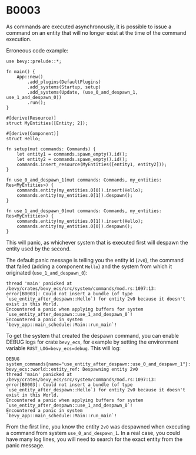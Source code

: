 # B0003

As commands are executed asynchronously, it is possible to issue a command on an entity that will no longer exist at the time of the command execution.

Erroneous code example:

```rust,should_panic
use bevy::prelude::*;

fn main() {
    App::new()
        .add_plugins(DefaultPlugins)
        .add_systems(Startup, setup)
        .add_systems(Update, (use_0_and_despawn_1, use_1_and_despawn_0))
        .run();
}

#[derive(Resource)]
struct MyEntities([Entity; 2]);

#[derive(Component)]
struct Hello;

fn setup(mut commands: Commands) {
    let entity1 = commands.spawn_empty().id();
    let entity2 = commands.spawn_empty().id();
    commands.insert_resource(MyEntities([entity1, entity2]));
}

fn use_0_and_despawn_1(mut commands: Commands, my_entities: Res<MyEntities>) {
    commands.entity(my_entities.0[0]).insert(Hello);
    commands.entity(my_entities.0[1]).despawn();
}

fn use_1_and_despawn_0(mut commands: Commands, my_entities: Res<MyEntities>) {
    commands.entity(my_entities.0[1]).insert(Hello);
    commands.entity(my_entities.0[0]).despawn();
}
```

This will panic, as whichever system that is executed first will despawn the entity used by the second.

The default panic message is telling you the entity id (`2v0`), the command that failed (adding a component `Hello`) and the system from which it originated (`use_1_and_despawn_0`):

```text
thread 'main' panicked at /bevy/crates/bevy_ecs/src/system/commands/mod.rs:1097:13:
error[B0003]: Could not insert a bundle (of type `use_entity_after_despawn::Hello`) for entity 2v0 because it doesn't exist in this World.
Encountered a panic when applying buffers for system `use_entity_after_despawn::use_1_and_despawn_0`!
Encountered a panic in system `bevy_app::main_schedule::Main::run_main`!
```

To get the system that created the despawn command, you can enable DEBUG logs for crate `bevy_ecs`, for example by setting the environment variable `RUST_LOG=bevy_ecs=debug`. This will log:

```text
DEBUG system_commands{name="use_entity_after_despawn::use_0_and_despawn_1"}: bevy_ecs::world::entity_ref: Despawning entity 2v0
thread 'main' panicked at /bevy/crates/bevy_ecs/src/system/commands/mod.rs:1097:13:
error[B0003]: Could not insert a bundle (of type `use_entity_after_despawn::Hello`) for entity 2v0 because it doesn't exist in this World.
Encountered a panic when applying buffers for system `use_entity_after_despawn::use_1_and_despawn_0`!
Encountered a panic in system `bevy_app::main_schedule::Main::run_main`!
```

From the first line, you know the entity `2v0` was despawned when executing a command from system `use_0_and_despawn_1`. In a real case, you could have many log lines, you will need to search for the exact entity from the panic message.
